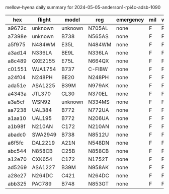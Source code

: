 mellow-hyena daily summary for 2024-05-05-anderson1-rpi4c-adsb-1090

|hex|flight|model|reg|emergency|mil|weirdo|
|--|--|--|--|--|--|--|
|a9672c|unknown|unknown|N705AL|none|F|F|
|a7398e|unknown|B738|N565AS|none|F|F|
|a5f975|N484WM|E35L|N484WM|none|F|F|
|a3ad14|N336LA|BE9L|N336LA|none|F|F|
|a8c489|QXE2155|E75L|N664QX|none|F|F|
|c01551|WJA1754|B737|C-FIBW|none|F|F|
|a24f04|N248PH|BE20|N248PH|none|F|F|
|ada51e|ASA1225|B39M|N979AK|none|F|F|
|a4343a|JTL370|CL30|N370EL|none|F|F|
|a3a5cf|WSN92|unknown|N334MS|none|F|F|
|aa7238|UAL384|B772|N772UA|none|F|F|
|a1aa10|UAL195|B772|N206UA|none|F|F|
|a1b98f|N210AN|C172|N210AN|none|F|F|
|abadc0|SWA2949|B738|N8512U|none|F|F|
|a6f5fc|DAL2219|A21N|N548DN|none|F|F|
|abc544|N858CB|C25B|N858CB|none|F|F|
|a12e70|CXK654|C172|N1752T|none|F|F|
|ad5269|ASA1227|B39M|N958AK|none|F|F|
|a28e27|N264DC|C421|N264DC|none|F|F|
|abb325|PAC789|B748|N853GT|none|F|F|
